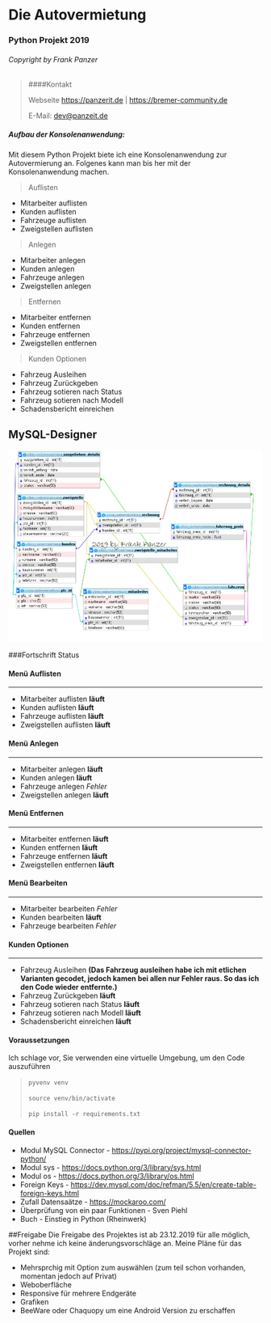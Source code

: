 # Die Autovermietung
### Python Projekt 2019
###### Copyright by Frank Panzer

> ####Kontakt
>
> Webseite https://panzerit.de | https://bremer-community.de
>
> E-Mail:  dev@panzeit.de
                                                                    
##### Aufbau der Konsolenanwendung:
Mit diesem Python Projekt biete ich eine Konsolenanwendung zur Autovermierung an.
Folgenes kann man bis her mit der Konsolenanwendung machen.

> Auflisten
- Mitarbeiter auflisten
- Kunden auflisten
- Fahrzeuge auflisten
- Zweigstellen auflisten

> Anlegen
- Mitarbeiter anlegen
- Kunden anlegen
- Fahrzeuge anlegen
- Zweigstellen anlegen

> Entfernen
- Mitarbeiter entfernen
- Kunden entfernen
- Fahrzeuge entfernen
- Zweigstellen entfernen

> Kunden Optionen
- Fahrzeug Ausleihen
- Fahrzeug Zurückgeben
- Fahrzeug sotieren nach Status
- Fahrzeug sotieren nach Modell
- Schadensbericht einreichen

## MySQL-Designer
![MySQL-Designer](https://github.com/bc24/Autovermietung/blob/master/MySQL-Designer.jpg)

###Fortschrift Status

#### Menü Auflisten
--------------
- Mitarbeiter auflisten		**läuft**
- Kunden auflisten		**läuft**
- Fahrzeuge auflisten		**läuft**
- Zweigstellen auflisten		**läuft**

#### Menü Anlegen
------------
- Mitarbeiter anlegen		**läuft**
- Kunden anlegen			**läuft**
- Fahrzeuge anlegen		*Fehler*
- Zweigstellen anlegen		**läuft**

#### Menü Entfernen
--------------
- Mitarbeiter entfernen		**läuft**
- Kunden entfernen		**läuft**
- Fahrzeuge entfernen		**läuft**
- Zweigstellen entfernen		**läuft**

#### Menü Bearbeiten
--------------- 
- Mitarbeiter bearbeiten		*Fehler*
- Kunden bearbeiten		**läuft**
- Fahrzeuge bearbeiten		*Fehler*

#### Kunden Optionen
---------------
- Fahrzeug Ausleihen		**(Das Fahrzeug ausleihen habe ich mit etlichen Varianten gecodet, jedoch kamen bei allen nur Fehler raus. So das ich den Code wieder entfernte.)**
- Fahrzeug Zurückgeben		**läuft**
- Fahrzeug sotieren nach Status			**läuft**
- Fahrzeug sotieren nach Modell			**läuft**
- Schadensbericht einreichen		**läuft**


#### Voraussetzungen
Ich schlage vor, Sie verwenden eine virtuelle Umgebung, um den Code auszuführen

> `pyvenv venv`
>
>`source venv/bin/activate`
>
>`pip install -r requirements.txt`

#### Quellen
- Modul MySQL Connector - https://pypi.org/project/mysql-connector-python/
- Modul sys - https://docs.python.org/3/library/sys.html
- Modul os - https://docs.python.org/3/library/os.html
- Foreign Keys - https://dev.mysql.com/doc/refman/5.5/en/create-table-foreign-keys.html
- Zufall Datensaätze - https://mockaroo.com/
- Überprüfung von ein paar Funktionen - Sven Piehl
- Buch - Einstieg in Python (Rheinwerk)


##Freigabe
Die Freigabe des Projektes ist ab 23.12.2019 für alle möglich, vorher nehme ich keine änderungsvorschläge an.
Meine Pläne für das Projekt sind:
- Mehrsprchig mit Option zum auswählen (zum teil schon vorhanden, momentan jedoch auf Privat)
- Weboberfläche
- Responsive für mehrere Endgeräte
- Grafiken
- BeeWare oder Chaquopy um eine Android Version zu erschaffen
